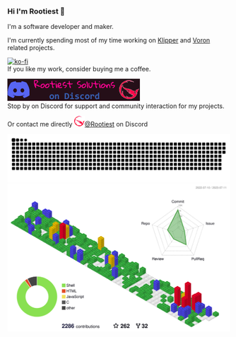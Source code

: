 ### Hi I'm Rootiest 👋

I'm a software developer and maker.

I'm currently spending most of my time working on [Klipper](https://klipper3d.org) and [Voron](https://vorondesign.com) related projects.

[![ko-fi](https://ko-fi.com/img/githubbutton_sm.svg)](https://ko-fi.com/rootiest)  
If you like my work, consider buying me a coffee.

[![Join the Rootiest Discord server](resources/discord-banner.png)](http://rootiest.com/discord.html)  
Stop by on Discord for support and community interaction for my projects.

Or contact me directly ![logo](resources/logo-xsmall.png)[@Rootiest]() on Discord

<picture>
  <source media="(prefers-color-scheme: dark)" srcset="resources/github-snake-dark.svg">
  <source media="(prefers-color-scheme: light)" srcset="resources/github-snake.svg">
  <img alt="Shows a snake consuming the squares from the rootiest contributions graph." src="resources/github-snake.svg">
</picture>

<picture>
  <source media="(prefers-color-scheme: dark)" srcset="profile-3d-contrib/profile-night-rainbow.svg">
  <source media="(prefers-color-scheme: light)" srcset="profile-3d-contrib/profile-gitblock.svg">
  <img alt="Shows an animated chart of the rootiest contributions." src="profile-3d-contrib/profile-gitblock.svg">
</picture>

<!--
**rootiest/rootiest** is a ✨ _special_ ✨ repository because its `README.md` (this file) appears on your GitHub profile.

Here are some ideas to get you started:

- 🔭 I’m currently working on ...
- 🌱 I’m currently learning ...
- 👯 I’m looking to collaborate on ...
- 🤔 I’m looking for help with ...
- 💬 Ask me about ...
- 📫 How to reach me: ...
- 😄 Pronouns: ...
- ⚡ Fun fact: ...
-->
